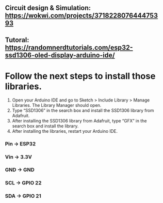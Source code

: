 ## Circuit design & Simulation: https://wokwi.com/projects/371822807644475393
## Tutoral: https://randomnerdtutorials.com/esp32-ssd1306-oled-display-arduino-ide/

# Follow the next steps to install those libraries.
1. Open your Arduino IDE and go to Sketch > Include Library > Manage Libraries. The Library Manager should open.
2. Type “SSD1306” in the search box and install the SSD1306 library from Adafruit.
3. After installing the SSD1306 library from Adafruit, type “GFX” in the search box and install the library.
4. After installing the libraries, restart your Arduino IDE.

### Pin	-> ESP32
### Vin -> 3.3V
### GND -> GND
### SCL	-> GPIO 22
### SDA	-> GPIO 21
